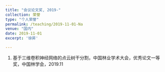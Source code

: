 ```yaml
---
title: "会议论文奖, 2019-"
collection: 荣誉
type: "个人荣誉"
permalink: /teaching/2019-11-01-Na
venue: "国内"
date: 2019-11-01
excerpt: '徐昇'

---
```


1. 基于三维卷积神经网络的点云树干分割，中国林业学术大会，优秀论文一等奖，中国林学会，2019.11






